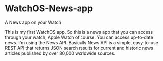 # WatchOS-News-app
A News app on your Watch

This is my first WatchOS app. So this is a news app that you can access through your watch, Apple Watch of course.
You can access up-to-date news. I'm using the News API. Basically News API is a simple, easy-to-use REST API that
returns JSON search results for current and historic news articles published by over 80,000 worldwide sources.
